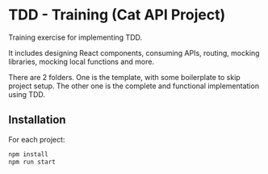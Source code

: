 # TDD - Training (Cat API Project)

Training exercise for implementing TDD.

It includes designing React components, consuming APIs, routing, mocking libraries, mocking local functions and more.

There are 2 folders. One is the template, with some boilerplate to skip project setup. The other one is the complete and functional implementation using TDD.

## Installation

For each project:

```bash
npm install
npm run start
```
